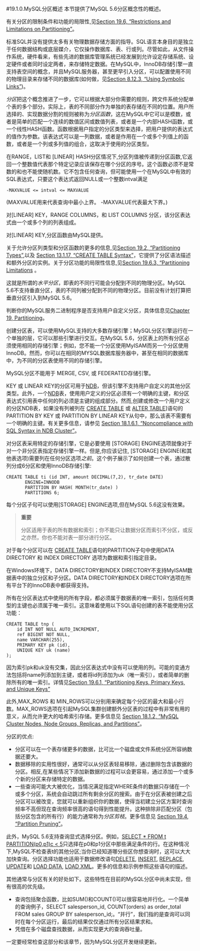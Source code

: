 #19.1.0.MySQL分区概述
本节提供了MySQL 5.6分区概念性的概述。　　　　

有关分区的限制条件和功能的局限性,见[Section 19.6, “Restrictions and Limitations on Partitioning”](./19.06.00_Restrictions_and_Limitations_on_Partitioning.md)。

标准SQL并没有提供太多有关物理数据存储方面的指导。SQL语言本身目的是独立于任何数据结构或底层媒介，它仅操作数据库、表、行或列。尽管如此，从文件操作系统，硬件看来，有些先进的数据库管理系统已经发展到允许设定存储系统、设定硬件或者同时设定两者，来存储特定数据。在MySQL中，InnoDB存储引擎一直支持表空间的概念，并且MySQL服务器，甚至更早引入分区，可以配置使用不同的物理目录来存储不同的数据库(如何做，见[Section 8.12.3, “Using Symbolic Links”][08.12.03])。

*分区*把这个概念推进了一步，它可以根据大部分你需要的规则，跨文件系统分配单个表的多个部分。实际上，表的不同部分作为单独的表存储在不同的位置。用户所选择的、实现数据分割的规则被称为*分区函数*，这在MySQL中它可以是模数，或者是简单的匹配一个连续的数值区间或数值列表，或者是一个内部HASH函数，或一个线性HASH函数。函数根据用户指定的分区类型来选择，把用户提供的表达式的值作为参数。该表达式可以是一列数据，或者是作用在一个或多个列值上的函数，或者是一个列或多列值的组合，这取决于使用的分区类型。

在RANGE，LIST和 [LINEAR] HASH分区情况下,分区列值被传递到分区函数,它返回一个整数值代表那个特定记录应该保存在哪个分区的序号。这个函数必须不是常数的和也不能使随机数。它不包含任何查询，但可能使用一个在MySQL中有效的SQL表达式，只要这个表达式返回NULL或一个整数intval满足
     
    -MAXVALUE <= intval <= MAXVALUE
(MAXVALUE用来代表查询中最小上界。 -MAXVALUE代表最大下界。)

对[LINEAR] KEY，RANGE COLUMNS，和 LIST COLUMNS 分区，该分区表达式由一个或多个列的列表组成。　　　　

对[LINEAR] KEY,分区函数由MySQL提供。

关于允许分区列类型和分区函数的更多的信息,见[Section 19.2, “Partitioning Types”](./19.02.00_Partitioning_Types.md),以及 [Section 13.1.17, “CREATE TABLE Syntax”][13.01.17]，它提供了分区语法描述和额外分区的实例。关于分区功能的局限性信息,见[Section 19.6.3, “Partitioning Limitations](./19.06.03_Partitioning_Limitations.md) 。　　　　

这就是所谓的*水平分区*，即表的不同行可能会分配到不同的物理分区。MySQL 5.6不支持垂直分区，表的不同列被分配到不同的物理分区。目前没有计划打算把垂直分区引入到MySQL 5.6。

判断你的MySQL服务二进制程序是否支持用户自定义分区，具体信息见[Chapter 19, Partitioning](./19.00.00_Partitioning.md)。　　　　

创建分区表，可以使用MySQL支持的大多数存储引擎；MySQL分区引擎运行在一个单独的层，它可以那些引擎进行交互。在MySQL 5.6，分区表上的所有分区必须使用相同的存储引擎；例如，您不能一个分区使用MyISAM而另一个分区使用InnoDB。然而，你可以在相同的MYSQL数据库服务器中，甚至在相同的数据库中，为不同的分区表使用不同的存储引擎。

MySQL分区不能用于 MERGE, CSV, 或 FEDERATED存储引擎。　　　　

KEY 或 LINEAR KEY的分区可用于[NDB][18.00.00]，但该引擎不支持用户自定义的其他分区类型。此外，一个[NDB][18.00.00]表，使用用户定义的分区必须有一个明确的主键，和分区表达式引用表中任何的列必须是主键的组成部分。然而,创建或修改一个用户定义的分区NDB表，如果没有列被列在 [CREATE TABLE][13.01.17] 或 [ALTER TABLE][13.01.07]]语句的PARTITION BY KEY 或 PARTITION BY LINEAR KEY从句中，那么该表不需要有一个明确的主键。有关更多信息，请参见 [Section 18.1.6.1, “Noncompliance with SQL Syntax in NDB Cluster”][18.01.06]。

对分区表采用特定的存储引擎，它是必要使用 [STORAGE] ENGINE选项就像对于对一个非分区表指定存储引擎一样。但是,你应该记住, [STORAGE] ENGINE(和其他表选项)需要列在任何分区选项*之前*。这个例子展示了如何创建一个表，通过散列分成6分区和使用InnoDB存储引擎:

    CREATE TABLE ti (id INT, amount DECIMAL(7,2), tr_date DATE)
		   ENGINE=INNODB
		   PARTITION BY HASH( MONTH(tr_date) )
		   PARTITIONS 6;

每个分区子句可以使用[STORAGE] ENGINE选项,但在MySQL 5.6这没有效果。


>**重要**
>
>分区适用于表的所有数据和索引；你不能只让数据分区而索引不分区，或反之亦然，你也不能对表一部分进行分区。

对于每个分区可以在 [CREATE TABLE][13.01.17]语句的PARTITION子句中使用DATA DIRECTORY 和 INDEX DIRECTORY 选项为数据和索引指定目录。

在Windows环境下，DATA DIRECTORY和INDEX DIRECTORY不支持MyISAM数据表中的独立分区和子分区。DATA DIRECTORY和INDEX DIRECTORY选项在所有平台下的InnoDB表中都获得支持。

所有在分区表达式中使用的所有字段，都必须属于数据表的唯一索引，包括任何类型的主键也必须属于唯一索引。这意味着使用以下SQL语句创建的表不能使用分区功能：

	CREATE TABLE tnp (
		id INT NOT NULL AUTO_INCREMENT,
		ref BIGINT NOT NULL,
		name VARCHAR(255),
		PRIMARY KEY pk (id),
		UNIQUE KEY uk (name)
	);

因为索引pk和uk没有交集，因此分区表达式中没有可以使用的列。可能的变通方法包括将name列添加到主键，或者将id列添加为uk（唯一索引），或者简单的删除所有的唯一索引。详情见[Section 19.6.1, “Partitioning Keys, Primary Keys, and Unique Keys”](./19.06.01_Partitioning_Keys_Primary_Keys_and_Unique_Keys.md)


此外,MAX_ROWS 和 MIN_ROWS可以分别用来确定每个分区的最大和最小行数。MAX_ROWS选项在引起MySQL集群创建额外分区表的过程中有非常有用的意义，从而允许更大的哈希索引存储。更多信息见 [Section 18.1.2, “MySQL Cluster Nodes, Node Groups, Replicas, and Partitions”][18.01.02]。　　　　

分区的优点:

- 分区可以在一个表存储更多的数据，比可比一个磁盘或文件系统分区所容纳数据还要大。　　　　
- 数据移除的实用性很好，通常可以从分区表轻易移除，通过删除包含该数据的分区。相反,在某些情况下添加新数据的过程可以会更容易，通过添加一个或多个新的分区来存储特定的数据。　　　　
- 一些查询可能大大被优化，当情况满足指定WHERE条件的数据只存储在一个或多个分区，系统会自动跳过所有剩余分区的搜索。由于在分区表被创建之后分区可以被改变，您就可以重新组织你的数据，使得当初建立分区方案时查询频率不高但现在查询频率很高的语句得到性能提升。这种排除非匹配分区（包括分区包含的所有行）的能力通常称为*分区剪枝*。更多信息见 [Section 19.4, “Partition Pruning”](./19.04.00_Partition_Pruning.md)。

此外，MySQL 5.6支持查询显式选择分区。例如，[SELECT * FROM t PARTITION(p0,p1)c < 5][13.02.09]只选择在p0和p1分区中那些满足条件的行。在这种情况下,MySQL不检查表t的其他分区;当你已经知道哪分些区你想查询时，这可以大大加快查询。分区选择功能也适用于数据修改语句[DELETE][13.02.02], [INSERT][13.02.05], [REPLACE][13.02.08], [UPDATE][13.02.11]和 [LOAD DATA][13.02.06], [LOAD XML][13.02.07]。更多的信息和示例参照这些语句的描述。

其他通常与分区有关的好处如下。这些特性在目前的MySQL分区中尚未实现，但有很高的优先级。


- 查询包括聚合函数，比如SUM()和COUNT()可以很容易地并行化。一个简单的查询例子，SELECT salesperson_id, COUNT(orders) as order_total FROM sales GROUP BY salesperson_id;。“并行”，我们指的是查询可以同时在每个分区运行，最后的结果仅仅通过所有分区结果求和。
- 凭借在多个磁盘查找数据，从而实现更大的查询吞吐量。

一定要经常检查这部分和该章节，因为MySQL分区开发继续更新。

[08.12.03]:../Chapter_08/08.12.03_Optimizing_Disk_I/O.md
[18.00.00]:../Chapter_18/18.00.00_MySQL_NDB_Cluster_7.3_and_NDB_Cluster_7.4.md
[13.01.17]:../Chapter_13/13.01.17_CREATE_TABLE_Syntax.md
[13.01.07]:../Chapter_13/13.01.07_ALTER_TABLE_Partition_Operations.md#13.1.7.1
[18.01.06]:../Chapter_18/18.01.06_Known_Limitations_of_NDB_Cluster.md#18.1.6.1
[18.01.02]:../Chapter_18/18.01.02_MySQL_Cluster_Nodes,_Node_Groups,_Replicas,_and_Partitions.md
[13.02.09]:../Chapter_13/13.02.09_SELECT_Syntax.md
[13.02.02]:../Chapter_13/13.02.02_DELETE_Syntax.md
[13.02.05]:../Chapter_13/13.02.05_INSERT_Syntax.md
[13.02.08]:../Chapter_13/13.02.08_REPLACE_Syntax.md
[13.02.11]:../Chapter_13/13.02.11_UPDATE_Syntax.md
[13.02.06]:../Chapter_13/13.02.06_LOAD_DATA_INFILE_Syntax.md
[13.02.07]:../Chapter_13/13.02.07_LOAD_XML_Syntax.md